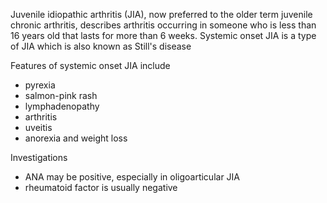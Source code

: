 Juvenile idiopathic arthritis (JIA), now preferred to the older term juvenile chronic arthritis, describes arthritis occurring in someone who is less than 16 years old that lasts for more than 6 weeks. Systemic onset JIA is a type of JIA which is also known as Still's disease  
  
Features of systemic onset JIA include  
* pyrexia
* salmon\-pink rash
* lymphadenopathy
* arthritis
* uveitis
* anorexia and weight loss

  
Investigations  
* ANA may be positive, especially in oligoarticular JIA
* rheumatoid factor is usually negative
